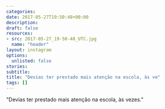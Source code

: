 ```yaml
---
categories:
date: 2017-05-27T19:50:48+00:00
description:
draft: false
resources:
- src: 2017-05-27_19-50-48_UTC.jpg
  name: "header"
layout: instagram
options:
  unlisted: false
stories:
subtitle:
title: "Devias ter prestado mais atenção na escola, às ve"
tags: []
---
```


"Devias ter prestado mais atenção na escola, às vezes."
